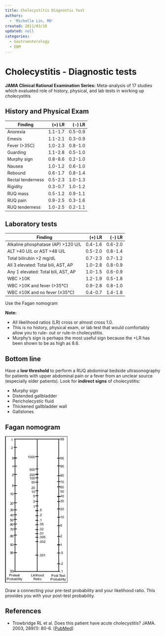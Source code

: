```yaml
---
title: Cholecystitis Diagnostic Test
authors:
  - 'Michelle Lin, MD'
created: 2011/03/18
updated: null
categories:
  - Gastroenterology
  - EBM
---
```


# Cholecystitis - Diagnostic tests

**JAMA Clinical Rational Examination Series:**
Meta-analysis of 17 studies which evaluated role of history, physical, and lab tests in working up cholecystitis

## History and Physical Exam

| **Finding**          | **(+) LR** | **(-) LR** |
| -------------------- | ---------: | ---------: |
| Anorexia             |    1.1-1.7 |    0.5-0.9 |
| Emesis               |    1.1-2.1 |    0.3-0.9 |
| Fever (&gt;35C)      |    1.0-2.3 |    0.8-1.0 |
| Guarding             |    1.1-2.8 |    0.5-1.0 |
| Murphy sign          |    0.8-8.6 |    0.2-1.0 |
| Nausea               |    1.0-1.2 |    0.6-1.0 |
| Rebound              |    0.6-1.7 |    0.8-1.4 |
| Rectal tenderness    |    0.5-2.3 |    1.0-1.3 |
| Rigidity             |    0.3-0.7 |    1.0-1.2 |
| RUQ mass             |    0.5-1.2 |    0.9-1.1 |
| RUQ pain             |    0.9-2.5 |    0.3-1.6 |
| RUQ tenderness       |    1.0-2.5 |    0.2-1.1 |

## Laboratory tests

| **Finding**                                   | **(+) LR** | **(-) LR** |
| --------------------------------------------- | ---------: | ---------: |
| Alkaline phosphatase (AP) &gt;120 U/L         |    0.4-1.6 |    0.6-2.0 |
| ALT &gt;40 U/L or AST &gt;48 U/L              |    0.5-2.0 |    0.8-1.4 |
| Total bilirubin &gt;2 mg/dL                   |    0.7-2.3 |    0.7-1.2 |
| All 3 elevated: Total bili, AST, AP           |    1.0-2.8 |    0.8-0.9 |
| Any 1 elevated: Total bili, AST, AP           |    1.0-1.5 |    0.6-0.9 |
| WBC &gt;10K                                   |    1.2-1.9 |    0.5-1.8 |
| WBC &gt;10K and fever (&gt;35&deg;C)          |    0.9-2.8 |    0.8-1.0 |
| WBC &le;10K and no fever (&le;35&deg;C)       |    0.4-0.7 |    1.4-1.8 |

Use the Fagan nomogram

**Note:**

- All likelihood ratios (LR) cross or almost cross 1.0.
- This is no history, physical exam, or lab test that would comfortably allow you to rule- out or rule-in cholecystitis.
- Murphy’s sign is perhaps the most useful sign because the +LR has been shown to be as high as 8.6.

## Bottom line

Have a **low threshold** to perform a RUQ abdominal bedside ultrasonography for patients with upper abdominal pain or a fever from an unclear source (especially elder patients). Look for **indirect signs** of cholecystitis:

- Murphy sign
- Distended gallbladder
- Pericholecystic fluid
- Thickened gallbladder wall 
- Gallstones

## Fagan nomogram

![Fagan nomogram](media/cholecystitis-diagnosis_image-1.png)

Draw a connecting your pre-test probability and your likelihood ratio. This provides you with your post-test probability.

## References

- Trowbridge RL et al. Does this patient have acute cholecystitis? JAMA. 2003, 289(1): 80-6. [[PubMed](https://www.ncbi.nlm.nih.gov/pubmed/?term=12503981)]
